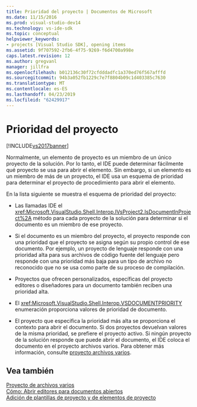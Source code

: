 ```yaml
---
title: Prioridad del proyecto | Documentos de Microsoft
ms.date: 11/15/2016
ms.prod: visual-studio-dev14
ms.technology: vs-ide-sdk
ms.topic: conceptual
helpviewer_keywords:
- projects [Visual Studio SDK], opening items
ms.assetid: 9f707592-2fb6-4f75-9269-f6d4700a998e
caps.latest.revision: 12
ms.author: gregvanl
manager: jillfra
ms.openlocfilehash: b012136c30f72cfdddadfc1a370ed76f567afffd
ms.sourcegitcommit: 94b3a052fb1229c7e7f8804b09c1d403385c7630
ms.translationtype: MT
ms.contentlocale: es-ES
ms.lasthandoff: 04/23/2019
ms.locfileid: "62429917"
---
```

# <a name="project-priority"></a>Prioridad del proyecto
[!INCLUDE[vs2017banner](../../includes/vs2017banner.md)]

Normalmente, un elemento de proyecto es un miembro de un único proyecto de la solución. Por lo tanto, el IDE puede determinar fácilmente qué proyecto se usa para abrir el elemento. Sin embargo, si un elemento es un miembro de más de un proyecto, el IDE usa un esquema de prioridad para determinar el proyecto de procedimiento para abrir el elemento.  
  
 En la lista siguiente se muestra el esquema de prioridad del proyecto:  
  
- Las llamadas IDE el <xref:Microsoft.VisualStudio.Shell.Interop.IVsProject2.IsDocumentInProject%2A> método para cada proyecto de la solución para determinar si el documento es un miembro de ese proyecto.  
  
- Si el documento es un miembro del proyecto, el proyecto responde con una prioridad que el proyecto se asigna según su propio control de ese documento. Por ejemplo, un proyecto de lenguaje responde con una prioridad alta para sus archivos de código fuente del lenguaje pero responde con una prioridad más baja para un tipo de archivo no reconocido que no se usa como parte de su proceso de compilación.  
  
- Proyectos que ofrecen personalizados, específicas del proyecto editores o diseñadores para un documento también reciben una prioridad alta.  
  
- El <xref:Microsoft.VisualStudio.Shell.Interop.VSDOCUMENTPRIORITY> enumeración proporciona valores de prioridad de documento.  
  
- El proyecto que especifica la prioridad más alta se proporciona el contexto para abrir el documento. Si dos proyectos devuelvan valores de la misma prioridad, se prefiere el proyecto activo. Si ningún proyecto de la solución responde que puede abrir el documento, el IDE coloca el documento en el proyecto archivos varios. Para obtener más información, consulte [proyecto archivos varios](../../extensibility/internals/miscellaneous-files-project.md).  
  
## <a name="see-also"></a>Vea también  
 [Proyecto de archivos varios](../../extensibility/internals/miscellaneous-files-project.md)   
 [Cómo: Abrir editores para documentos abiertos](../../extensibility/how-to-open-editors-for-open-documents.md)   
 [Adición de plantillas de proyecto y de elementos de proyecto](../../extensibility/internals/adding-project-and-project-item-templates.md)
